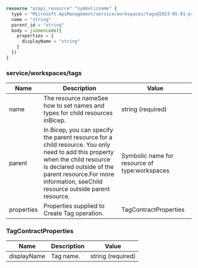 ```terraform
resource "azapi_resource" "symbolicname" {
  type = "Microsoft.ApiManagement/service/workspaces/tags@2023-05-01-preview"
  name = "string"
  parent_id = "string"
  body = jsonencode({
    properties = {
      displayName = "string"
    }
  })
}

```

### service/workspaces/tags

| Name | Description | Value |
|-|-|-|
| name | The resource nameSee how to set names and types for child resources inBicep. | string (required) |
| parent | In Bicep, you can specify the parent resource for a child resource. You only need to add this property when the child resource is declared outside of the parent resource.For more information, seeChild resource outside parent resource. | Symbolic name for resource of type:workspaces |
| properties | Properties supplied to Create Tag operation. | TagContractProperties |


### TagContractProperties

| Name | Description | Value |
|-|-|-|
| displayName | Tag name. | string (required) |


